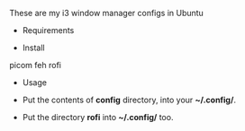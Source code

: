 These are my i3 window manager configs in Ubuntu

* Requirements

- Install

picom
feh
rofi

* Usage

- Put the contents of **config** directory, into your **~/.config/**.

- Put the directory **rofi** into **~/.config/** too.

